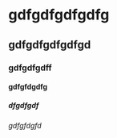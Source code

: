 


# gdfgdfgdfgdfg
## gdfgdfgdfgdfgd
### gdfgdfgdff
#### gdfgfdgdfg
##### dfgdfgdf
###### gdfgfdgfd
